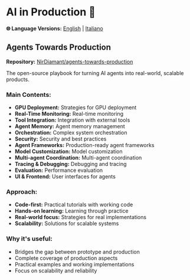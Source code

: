 # AI in Production 🚀

**🌐 Language Versions:** [English](README.md) | [Italiano](README_IT.md)

## Agents Towards Production
**Repository:** [NirDiamant/agents-towards-production](https://github.com/NirDiamant/agents-towards-production)

The open-source playbook for turning AI agents into real-world, scalable products.

### Main Contents:
- **GPU Deployment:** Strategies for GPU deployment
- **Real-Time Monitoring:** Real-time monitoring
- **Tool Integration:** Integration with external tools
- **Agent Memory:** Agent memory management
- **Orchestration:** Complex system orchestration
- **Security:** Security and best practices
- **Agent Frameworks:** Production-ready agent frameworks
- **Model Customization:** Model customization
- **Multi-agent Coordination:** Multi-agent coordination
- **Tracing & Debugging:** Debugging and tracing
- **Evaluation:** Performance evaluation
- **UI & Frontend:** User interfaces for agents

### Approach:
- **Code-first:** Practical tutorials with working code
- **Hands-on learning:** Learning through practice
- **Real-world focus:** Strategies for real implementations
- **Scalability:** Solutions for scalable systems

### Why it's useful:
- Bridges the gap between prototype and production
- Complete coverage of production aspects
- Practical examples and working implementations
- Focus on scalability and reliability